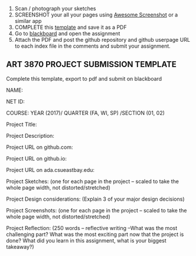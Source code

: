 1. Scan / photograph your sketches
2. SCREENSHOT your all your pages using [Awesome Screenshot](https://chrome.google.com/webstore/detail/awesome-screenshot-screen/nlipoenfbbikpbjkfpfillcgkoblgpmj) or a similar app
3. COMPLETE this [template](FORM_ART3870_ProjectSubmissionTemplate.doc) and save it as a PDF 
4. Go to [blackboard](http://bb.csueastbay.edu) and open the assignment
5. Attach the PDF and post the github repository and github userpage URL to each index file in the comments and submit your assignment.

## ART 3870 PROJECT SUBMISSION TEMPLATE 
Complete this template, export to pdf and submit on blackboard

NAME:

NET ID: 

COURSE:  YEAR (2017)/ QUARTER (FA, WI, SP) /SECTION (01, 02)

Project Title:

Project Description:

Project URL on github.com:

Project URL on github.io:

Project URL on ada.csueastbay.edu:

Project Sketches:
(one for each page in the project – scaled to take the whole page width, not distorted/stretched)

Project Design considerations:
(Explain 3 of your major design decisions)

Project Screenshots:
(one for each page in the project – scaled to take the whole page width, not distorted/stretched)

Project Reflection:
(250 words – reflective writing –What was the most challenging part? What was the most exciting part now that the project is done? What did you learn in this assignment, what is your biggest takeaway?)
